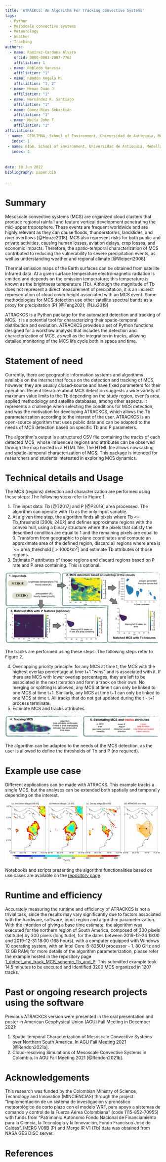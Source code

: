 ```yaml
---
title: 'ATRACKCS: An Algorithm For Tracking Convective Systems'
tags:
  - Python
  - Mesoscale convective systems
  - Meteorology
  - Weather
  - Tracking
authors:
  - name: Ramírez-Cardona Álvaro
    orcid: 0000-0003-2887-7763
    affiliation: 1
  - name: Robledo Vanessa
    affiliation: "1"
  - name: Rendón Angela M.
    affiliation: "1, 2"
  - name: Henao Juan J.
    affiliation: "1"
  - name: Hernández K. Santiago
    affiliation: "1"
  - name: Gómez-Ríos Sebastián
    affiliation: "1"
  - name: Mejía John F.
    affiliation: "1"
affiliations:
 - name:  GEOLIMNA, School of Environment, Universidad de Antioquia, Medellin, Colombia
   index: 1
 - name: GIGA, School of Environment, Universidad de Antioquia, Medellin, Colombia
   index: 2


date: 10 Jun 2022
bibliography: paper.bib

---
```


# Summary

Mesoscale convective systems (MCS) are organized cloud clusters that produce regional rainfall and feature vertical development penetrating the mid-upper troposphere. These events are frequent worldwide and are highly relevant as they can cause floods, thunderstorms, landslides, and river overflows [@Houze2018]. MCS also represent risks for both public and private activities, causing human losses, aviation delays, crop losses, and economic impacts. 
Therefore, the spatio-temporal characterization of MCS contributed to reducing the vulnerability to severe precipitation events, as well as understanding weather and regional climate [@Weipert2008]. 

Thermal emission maps of the Earth surfaces can be obtained from satellite infrared data. At a given surface temperature electromagnetic radiation is emitted and depends on the emission temperature; this temperature is known as the brightness temperature (Tb). Although the magnitude of Tb does not represent a direct measurement of precipitation, it is an indirect representation of cloud cover height associated with an MCS event. Some methodologies for MCS detection use other satellite spectral bands as a proxy for precipitation (P) [@Feng2021; @Liu2019]

ATRACKCS is a Python package for the automated detection and tracking of MCS. It is a potential tool for characterizing their spatio-temporal distribution and evolution. ATRACKCS provides a set of Python functions designed for a workflow analysis  that includes the detection and characterization of  MCS, as well as the integration in tracks, allowing detailed monitoring of the MCS life cycle both in space and time.

# Statement of need

Currently, there are geographic information systems and algorithms available on the internet that focus on the detection and tracking of MCS, however, they are usually closed-source and have fixed parameters for their operation.  Recent literature about MCS detection suggests a wide variety of maximum value limits to the Tb depending on the study region, event’s area, applied methodology and satellite databases, among other aspects. It represents a challenge when selecting the conditions for MCS detection, and was the motivation for developing  ATRACKCS, which allows the Tb parameterization according to the interest of the user.
ATRACKCS is an open-source algorithm that uses public data and can be adapted to the needs of MCS detection based on specific Tb and P parameters. 

The algorithm's output is a structured CSV file containing the tracks of each detected MCS, whose influence’s regions and attributes can be observed through the map hosted in a HTML file. The HTML file allows nowcasting and spatio-temporal characterization of MCS. This package is intended for researchers and students interested in exploring MCS dynamics.

# Technical details and Usage 

The MCS (regions) detection and characterization are performed using these steps: The following steps refer to Figure 1.

1. The input data: Tb [@T2017] and P [@P2019] area processed. The algorithm can operate with Tb as the only input variable.
2. At a given time step, the algorithm finds all pixels where Tb <= Tb_threshold $[200 k, 240 k]$ and defines approximate regions with the convex hull, using a binary structure where the pixels that satisfy the described condition are equal to 1 and the remaining pixels are equal to 0. Transform from geographic to plane coordinates and compute an approximate area of the defined region, discard all regions where area is `<= area_threshold $[> 1000 km^2]$ and estimate Tb attributes of those regions.
3. Estimate P attributes of those regions and discard regions based on P rate and P area containing. This is optional.

![MCS detection and characterization.](resume_atrackcs_1.png)

The tracks are performed using these steps: The following steps refer to Figure 2.

4. Overlapping priority principle: for any MCS at time t, the MCS with the highest overlap percentage at time t+1 "wins" and is associated with it. If there are MCS with lower overlap percentages, they are left to be associated in the next iteration and form a track on their own. No merging or splitting is allowed, any MCS at time t can only be linked to one MCS at time t+1. Similarly, any MCS at time t+1 can only be linked to one MCS at time t. All tracks that do not get updated during the t - t+1 process terminate. 
5. Estimate MCS and tracks attributes.

![Tracking MCS and estimates attributes.](resume_atrackcs_2.png)

The algorithm can be adapted to the needs of the MCS detection, as the user is allowed to define the thresholds of Tb and P (no required).

# Example use case

Different applications can be made with ATRACKS. This example tracks a single MCS, but the analyses can be extended both spatially and temporally depending on the interest.

![Cloud top Tb obtained from 08:00-16:00 UTC-5 8th jul 2019 are shown in (a–c). The pixels contained within red contours have Tb less than 225 K. The MCS trajectory that form on 8th jul 2019 was determined using ATRACKS is shown in (d). The blue and red dots displays the location of the geometric centroid of MCS iniciation and decay.](example_3.png)

Notebooks and scripts presenting the algorithm functionalities based on use cases are available on the [repository page](https://github.com/alramirezca/ATRACKCS). 

# Runtime and efficiency

Accurately measuring the runtime and efficiency of ATRACKCS is not a trivial task, since the results may vary significantly due to factors associated with the hardware, software, input region and algorithm parameterization. With the intention of giving a base time estimate, the algorithm was executed for the northern region of South America, composed of 300 pixels (latitude) by 300 pixels (longitude), for the dates between 2019-12-24 19:00 and 2019-12-31 18:00 (168 hours), with a computer equipped with Windows 10 operating system, with an Intel Core i5-8250U processor - 1. 80 GHz and 12 GB RAM; for more details of the algorithm parameterization, please refer the example hosted in the repository page [1_detect_and_track_MCS_scheme_Tb_and_P](https://github.com/alramirezca/ATRACKCS/blob/main/notebooks/1_detect_and_track_MCS_scheme_Tb_and_P.ipynb). This submitted example took 14.5 minutes to be executed and identified 3200 MCS organized in 1207 tracks.

# Past or ongoing research projects using the software

Previous ATRACKCS version were presented in the oral presentation and poster in  American Geophysical Union (AGU) Fall Meeting in December 2021:

1. Spatio-temporal Characterization of Mesoscale Convective Systems over Northern South America. In AGU Fall Meeting 2021 [@Rendon2021a].
2. Cloud-resolving Simulations of Mesoscale Convective Systems in Colombia. In AGU Fall Meeting 2021 [@Rendon2021b].

# Acknowledgements

This research was funded by the Colombian Ministry of Science, Technology and Innovation (MINCIENCIAS) through the project: “Implementación de un sistema de investigación y pronóstico meteorológico de corto plazo con el modelo WRF, para apoyo a sistemas de comando y control de la Fuerza Aérea Colombiana” (code 1115-852-70955) with funds from “Patrimonio Autónomo Fondo Nacional de Financiamiento para la Ciencia, la Tecnología y la Innovación, Fondo Francisco José de Caldas”. IMERG V06B (P) and Merge IR V1 (Tb) data was obtained from NASA GES DISC server.

# References

